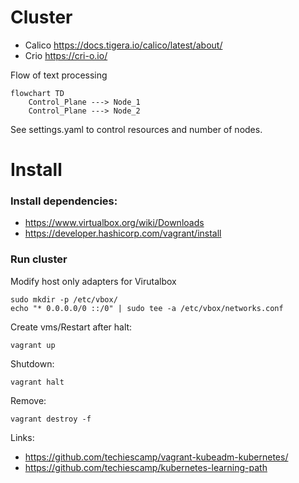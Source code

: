 # Cluster

- Calico https://docs.tigera.io/calico/latest/about/
- Crio https://cri-o.io/

Flow of text processing

```mermaid
flowchart TD
    Control_Plane ---> Node_1
    Control_Plane ---> Node_2
```

See settings.yaml to control resources and number of nodes.

# Install

### Install dependencies:
 - https://www.virtualbox.org/wiki/Downloads
 - https://developer.hashicorp.com/vagrant/install

### Run cluster

Modify host only adapters for Virutalbox

    sudo mkdir -p /etc/vbox/
    echo "* 0.0.0.0/0 ::/0" | sudo tee -a /etc/vbox/networks.conf

Create vms/Restart after halt:

    vagrant up

Shutdown:

    vagrant halt

Remove:

    vagrant destroy -f


Links:
 - https://github.com/techiescamp/vagrant-kubeadm-kubernetes/
 - https://github.com/techiescamp/kubernetes-learning-path